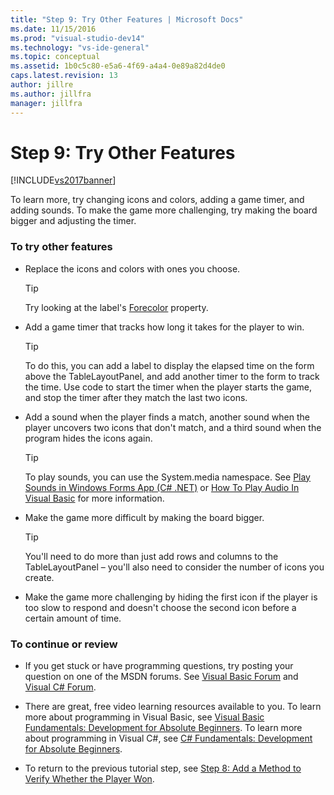 ```yaml
---
title: "Step 9: Try Other Features | Microsoft Docs"
ms.date: 11/15/2016
ms.prod: "visual-studio-dev14"
ms.technology: "vs-ide-general"
ms.topic: conceptual
ms.assetid: 1b0c5c80-e5a6-4f69-a4a4-0e89a82d4de0
caps.latest.revision: 13
author: jillre
ms.author: jillfra
manager: jillfra
---
```

# Step 9: Try Other Features
[!INCLUDE[vs2017banner](../includes/vs2017banner.md)]

To learn more, try changing icons and colors, adding a game timer, and adding sounds. To make the game more challenging, try making the board bigger and adjusting the timer.

### To try other features

- Replace the icons and colors with ones you choose.

    > [!TIP]
    > Try looking at the label's [Forecolor](https://msdn.microsoft.com/library/system.windows.forms.control.forecolor%28v=vs.110%29.aspx) property.

- Add a game timer that tracks how long it takes for the player to win.

    > [!TIP]
    > To do this, you can add a label to display the elapsed time on the form above the TableLayoutPanel, and add another timer to the form to track the time. Use code to start the timer when the player starts the game, and stop the timer after they match the last two icons.

- Add a sound when the player finds a match, another sound when the player uncovers two icons that don't match, and a third sound when the program hides the icons again.

    > [!TIP]
    > To play sounds, you can use the System.media namespace. See [Play Sounds in Windows Forms App (C# .NET)](https://www.youtube.com/watch?v=qOh4ooHg1UU&feature=youtu.be) or [How To Play Audio In Visual Basic](https://www.youtube.com/watch?v=-4oPDeQrtMs&feature=youtu.be) for more information.

- Make the game more difficult by making the board bigger.

    > [!TIP]
    > You'll need to do more than just add rows and columns to the TableLayoutPanel – you'll also need to consider the number of icons you create.

- Make the game more challenging by hiding the first icon if the player is too slow to respond and doesn't choose the second icon before a certain amount of time.

### To continue or review

- If you get stuck or have programming questions, try posting your question on one of the MSDN forums. See [Visual Basic Forum](https://social.msdn.microsoft.com/Forums/en-US/home) and [Visual C# Forum](https://social.msdn.microsoft.com/Forums/en-US/home).

- There are great, free video learning resources available to you. To learn more about programming in Visual Basic, see [Visual Basic Fundamentals: Development for Absolute Beginners](https://channel9.msdn.com/Series/Visual-Basic-Development-for-Absolute-Beginners). To learn more about programming in Visual C#, see [C# Fundamentals: Development for Absolute Beginners](https://channel9.msdn.com/Series/C-Sharp-Fundamentals-Development-for-Absolute-Beginners).

- To return to the previous tutorial step, see [Step 8: Add a Method to Verify Whether the Player Won](../ide/step-8-add-a-method-to-verify-whether-the-player-won.md).

